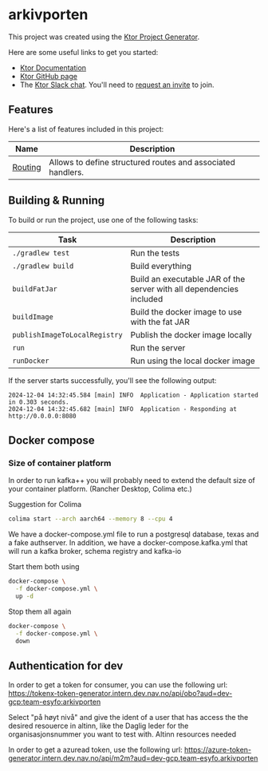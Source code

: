 # arkivporten

This project was created using the [Ktor Project Generator](https://start.ktor.io).

Here are some useful links to get you started:

- [Ktor Documentation](https://ktor.io/docs/home.html)
- [Ktor GitHub page](https://github.com/ktorio/ktor)
- The [Ktor Slack chat](https://app.slack.com/client/T09229ZC6/C0A974TJ9). You'll need
  to [request an invite](https://surveys.jetbrains.com/s3/kotlin-slack-sign-up) to join.

## Features

Here's a list of features included in this project:

| Name                                               | Description                                                 |
|----------------------------------------------------|-------------------------------------------------------------|
| [Routing](https://start.ktor.io/p/routing-default) | Allows to define structured routes and associated handlers. |

## Building & Running

To build or run the project, use one of the following tasks:

| Task                          | Description                                                          |
|-------------------------------|----------------------------------------------------------------------|
| `./gradlew test`              | Run the tests                                                        |
| `./gradlew build`             | Build everything                                                     |
| `buildFatJar`                 | Build an executable JAR of the server with all dependencies included |
| `buildImage`                  | Build the docker image to use with the fat JAR                       |
| `publishImageToLocalRegistry` | Publish the docker image locally                                     |
| `run`                         | Run the server                                                       |
| `runDocker`                   | Run using the local docker image                                     |

If the server starts successfully, you'll see the following output:

```
2024-12-04 14:32:45.584 [main] INFO  Application - Application started in 0.303 seconds.
2024-12-04 14:32:45.682 [main] INFO  Application - Responding at http://0.0.0.0:8080
```

## Docker compose

### Size of container platform

In order to run kafka++ you will probably need to extend the default size of your container platform. (Rancher Desktop,
Colima etc.)

Suggestion for Colima

```bash
colima start --arch aarch64 --memory 8 --cpu 4 
```

We have a docker-compose.yml file to run a postgresql database, texas and a fake authserver.
In addition, we have a docker-compose.kafka.yml that will run a kafka broker, schema registry and kafka-io

Start them both using

```bash
docker-compose \
  -f docker-compose.yml \
  up -d
```

Stop them all again

```bash
docker-compose \
  -f docker-compose.yml \
  down
```

## Authentication for dev

In order to get a token for consumer, you can use the following url:
https://tokenx-token-generator.intern.dev.nav.no/api/obo?aud=dev-gcp:team-esyfo:arkivporten

Select "på høyt nivå" and give the ident of a user that has access the the desired resouerce in altinn, like the Daglig
leder for the organisasjonsnummer you want to test with.
Altinn resources needed

In order to get a azuread token, use the following url:
https://azure-token-generator.intern.dev.nav.no/api/m2m?aud=dev-gcp.team-esyfo.arkivporten
